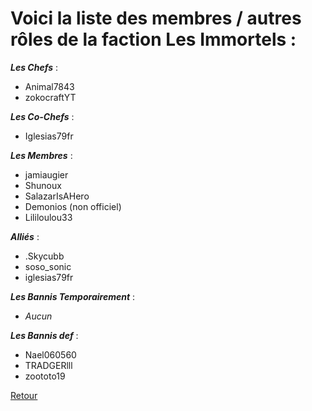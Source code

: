 # Voici la liste des membres / autres rôles de la faction **Les Immortels** :

_**Les Chefs**_ :
- Animal7843
- zokocraftYT

_**Les Co-Chefs**_ :
- Iglesias79fr

_**Les Membres**_ :
- jamiaugier
- Shunoux
- SalazarIsAHero
- Demonios (non officiel)
- Lililoulou33

_**Alliés**_ :
- .Skycubb
- soso_sonic
- iglesias79fr

_**Les Bannis Temporairement**_ :
- _Aucun_

_**Les Bannis def**_ :
- Nael060560
- TRADGERlll
- zoototo19

[Retour](./README.md)
